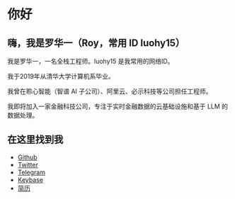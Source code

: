 # 你好

## 嗨，我是罗华一（Roy，常用 ID luohy15）

我是罗华一，一名全栈工程师。luohy15 是我常用的网络ID。

我于2019年从清华大学计算机系毕业。

我曾在聆心智能（智谱 AI 子公司）、阿里云、必示科技等公司担任工程师。

我即将加入一家金融科技公司，专注于实时金融数据的云基础设施和基于 LLM 的数据处理。

## 在这里找到我

- [Github](https://github.com/luohy15)
- [Twitter](https://twitter.com/myroy15)
- [Telegram](https://t.me/luohy15)
- [Keybase](https://keybase.io/luohy15)
- [简历](https://cdn.luohy15.com/cv_cn.pdf)
